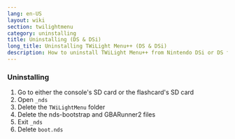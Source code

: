 ```yaml
---
lang: en-US
layout: wiki
section: twilightmenu
category: uninstalling
title: Uninstalling (DS & DSi)
long_title: Uninstalling TWiLight Menu++ (DS & DSi)
description: How to uninstall TWiLight Menu++ from Nintendo DSi or DS flashcard
---
```


### Uninstalling
1. Go to either the console's SD card or the flashcard's SD card
1. Open `_nds`
1. Delete the `TWiLightMenu` folder
1. Delete the nds-bootstrap and GBARunner2 files
1. Exit `_nds`
1. Delete `boot.nds`
